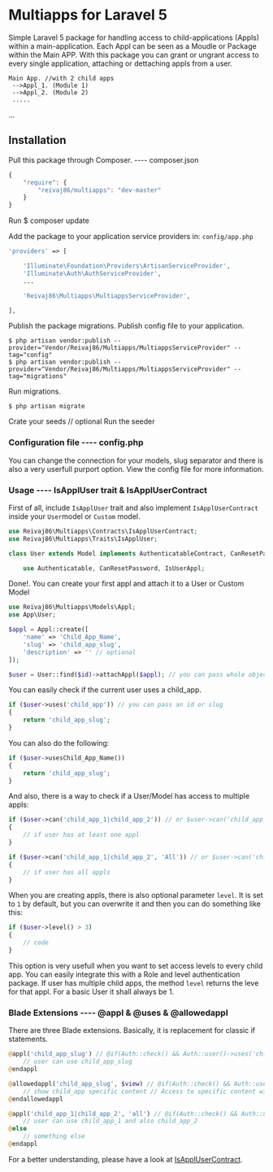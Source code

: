 # Multiapps for Laravel 5

Simple Laravel 5 package for handling access to child-applications (Appls) within a main-application. Each Appl can be seen as a Moudle or Package within the Main APP. With this package you can grant or ungrant access to every single application, attaching or dettaching appls from a user.
   
    Main App. //with 2 child apps
	 -->Appl_1. (Module 1)
	 -->Appl_2. (Module 2)
	 .....
	 

...
## Installation

Pull this package through Composer. ---- composer.json

```js
{
    "require": {
        "reivaj86/multiapps": "dev-master"
    }
}
```
Run
	 $ composer update

Add the package to your application service providers in: `config/app.php`

```php
'providers' => [

    'Illuminate\Foundation\Providers\ArtisanServiceProvider',
    'Illuminate\Auth\AuthServiceProvider',
    ...

    'Reivaj86\Multiapps\MultiappsServiceProvider',

],
```

Publish the package migrations.
Publish config file to your application.

    $ php artisan vendor:publish --provider="Vendor/Reivaj86/Multiapps/MultiappsServiceProvider" --tag="config"
    $ php artisan vendor:publish --provider="Vendor/Reivaj86/Multiapps/MultiappsServiceProvider" --tag="migrations"


Run migrations. 

    $ php artisan migrate

Crate your seeds // optional
Run the seeder

### Configuration file ---- config.php

You can change the connection for your models, slug separator and there is also a very userfull purport option. View the config file for more information.

### Usage ---- IsApplUser trait & IsApplUserContract

First of all, include `IsApplUser` trait and also implement `IsApplUserContract` inside your `User`model or `Custom` model.

```php
use Reivaj86\Multiapps\Contracts\IsApplUserContract;
use Reivaj86\Multiapps\Traits\IsApplUser;

class User extends Model implements AuthenticatableContract, CanResetPasswordContract, IsApplUserContract {

	use Authenticatable, CanResetPassword, IsUserAppl;
```

Done!. You can create your first appl and attach it to a User or Custom Model

```php
use Reivaj86\Multiapps\Models\Appl;
use App\User;

$appl = Appl::create([
    'name' => 'Child_App_Name',
    'slug' => 'child_app_slug',
    'description' => '' // optional
]);

$user = User::find($id)->attachAppl($appl); // you can pass whole object, or just id
```

You can easily check if the current user uses a child_app.

```php
if ($user->uses('child_app')) // you can pass an id or slug
{
    return 'child_app_slug';
}
```

You can also do the following:

```php
if ($user->usesChild_App_Name())
{
    return 'child_app_slug';
}

```

And also, there is a way to check if a User/Model has access to multiple appls:

```php
if ($user->can('child_app_1|child_app_2')) // or $user->can('child_app_1, child_app_2') and also $user->can(['child_app_1', 'child_app_2'])
{
    // if user has at least one appl
}

if ($user->can('child_app_1|child_app_2', 'All')) // or $user->can('child_app_1, child_app_2', 'All') and also $user->can(['child_app_1', 'child_app_2'], 'All')
{
    // if user has all appls
}
```

When you are creating appls, there is also optional parameter `level`. It is set to `1` by default, but you can overwrite it and then you can do something like this:

```php
if ($user->level() > 3)
{
    // code
}
```
This option is very usefull when you want to set access levels to every child app. You can easily integrate this with a Role and level authentication package.
If user has multiple child apps, the method `level` returns the leve for that appl. For a basic User it shall always be 1. 


### Blade Extensions ---- @appl & @uses & @allowedappl

There are three Blade extensions. Basically, it is replacement for classic if statements.

```php
@appl('child_app_slug') // @if(Auth::check() && Auth::user()->uses('child_app_slug'))
    // user can use child_app_slug
@endappl

@allowedappl('child_app_slug', $view) // @if(Auth::check() && Auth::user()->allowed('child_app', $view))
    // show child_app specific content // Access to specific content within the child_app
@endallowedappl

@appl('child_app_1|child_app_2', 'all') // @if(Auth::check() && Auth::user()->can('child_app_1|child_app_2', 'all'))
    // user can use child_app_1 and also child_app_2
@else
    // something else
@endappl
```

For a better understanding, please have a look at [IsApplUserContract](https://github.com/reivaj86/multiapps/blob/master/src/Reivaj86/Multiapps/Contracts/IsApplUserContract.php).

